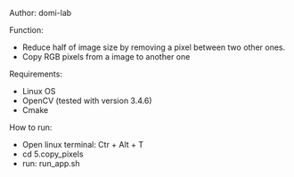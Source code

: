 
Author: domi-lab

Function:
- Reduce half of image size by removing a pixel between two other ones.
- Copy RGB pixels from a image to another one

Requirements:
- Linux OS
- OpenCV (tested with version 3.4.6)
- Cmake

How to run:
- Open linux terminal: Ctr + Alt + T 
- cd 5.copy_pixels
- run: run_app.sh


